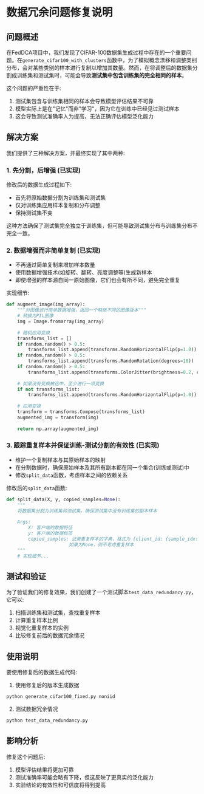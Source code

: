 # 数据冗余问题修复说明

## 问题概述

在FedDCA项目中，我们发现了CIFAR-100数据集生成过程中存在的一个重要问题。在`generate_cifar100_with_clusters`函数中，为了模拟概念漂移和调整类别分布，会对某些类别的样本进行复制以增加其数量。然而，在将调整后的数据集分割成训练集和测试集时，可能会导致**测试集中包含训练集的完全相同的样本**。

这个问题的严重性在于:
1. 测试集包含与训练集相同的样本会导致模型评估结果不可靠
2. 模型实际上是在"记忆"而非"学习"，因为它在训练中已经见过测试样本
3. 这会导致测试准确率人为提高，无法正确评估模型泛化能力

## 解决方案

我们提供了三种解决方案，并最终实现了其中两种:

### 1. 先分割，后增强 (已实现)

修改后的数据生成过程如下:
- 首先将原始数据分割为训练集和测试集
- 仅对训练集应用样本复制和分布调整
- 保持测试集不变

这种方法确保了测试集完全独立于训练集，但可能导致测试集分布与训练集分布不完全一致。

### 2. 数据增强而非简单复制 (已实现)

- 不再通过简单复制来增加样本数量
- 使用数据增强技术(如旋转、翻转、亮度调整等)生成新样本
- 即使增强的样本源自同一原始图像，它们也会有所不同，避免完全重复

实现细节:
```python
def augment_image(img_array):
    """对图像进行简单数据增强，返回一个略微不同的图像版本"""
    # 转换为PIL图像
    img = Image.fromarray(img_array)
    
    # 随机应用变换
    transforms_list = []
    if random.random() > 0.5:
        transforms_list.append(transforms.RandomHorizontalFlip(p=1.0))
    if random.random() > 0.5:
        transforms_list.append(transforms.RandomRotation(degrees=10))
    if random.random() > 0.5:
        transforms_list.append(transforms.ColorJitter(brightness=0.2, contrast=0.2))
        
    # 如果没有变换被选中，至少进行一项变换
    if not transforms_list:
        transforms_list.append(transforms.RandomHorizontalFlip(p=1.0))
    
    # 应用变换
    transform = transforms.Compose(transforms_list)
    augmented_img = transform(img)
    
    return np.array(augmented_img)
```

### 3. 跟踪重复样本并保证训练-测试分割的有效性 (已实现)

- 维护一个复制样本与其原始样本的映射
- 在分割数据时，确保原始样本及其所有副本都在同一个集合(训练或测试)中
- 修改`split_data`函数，考虑样本之间的依赖关系

修改后的`split_data`函数:
```python
def split_data(X, y, copied_samples=None):
    """
    将数据集分割为训练集和测试集，确保测试集中没有训练集的副本样本
    
    Args:
        X: 客户端的数据特征
        y: 客户端的数据标签
        copied_samples: 记录重复样本的字典，格式为 {client_id: {sample_idx: [original_indices]}}
                       如果为None，则不考虑重复样本
    """
    # 实现细节...
```

## 测试和验证

为了验证我们的修复效果，我们创建了一个测试脚本`test_data_redundancy.py`，它可以:
1. 扫描训练集和测试集，查找重复样本
2. 计算重复样本比例
3. 视觉化重复样本的实例
4. 比较修复前后的数据冗余情况

## 使用说明

要使用修复后的数据生成代码:

1. 使用修复后的版本生成数据
```bash
python generate_cifar100_fixed.py noniid
```

2. 测试数据冗余情况
```bash
python test_data_redundancy.py
```

## 影响分析

修复这个问题后:
1. 模型评估结果将更加可靠
2. 测试准确率可能会略有下降，但这反映了更真实的泛化能力
3. 实验结论的有效性和可信度将得到提高
